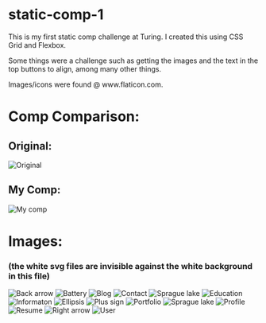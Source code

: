 # static-comp-1

<p>
This is my first static comp challenge at Turing. I created this using CSS Grid and Flexbox.
</p>  
<p>
 Some things were a challenge such as getting the images and the text in the top buttons to align, among many other things.
</p>
<p>
Images/icons were found @ www.flaticon.com.
</p>

<h1>Comp Comparison:</h1>

<h2>Original:</h2>

![Original](https://github.com/cierrajw/cjw-comp-challenge-1/blob/MediaQueries/images/original-comp-1.jpg)

<h2>My Comp:</h2>

![My comp](https://github.com/cierrajw/cjw-comp-challenge-1/blob/MediaQueries/images/my-comp-1.png)

<h1>Images:</h1>
<h3>(the white svg files are invisible against the white background in this file)</h3>



![Back arrow](https://github.com/cierrajw/cjw-comp-challenge-1/blob/MediaQueries/images/backarrow.SVG)
![Battery](https://github.com/cierrajw/cjw-comp-challenge-1/blob/MediaQueries/images/battery2.SVG)
![Blog](https://github.com/cierrajw/cjw-comp-challenge-1/blob/MediaQueries/images/blog2.SVG)
![Contact](https://github.com/cierrajw/cjw-comp-challenge-1/blob/MediaQueries/images/contact.SVG)
![Sprague lake](https://github.com/cierrajw/cjw-comp-challenge-1/blob/MediaQueries/images/spraguelake.SVG)
![Education](https://github.com/cierrajw/cjw-comp-challenge-1/blob/MediaQueries/images/education.SVG)
![Informaton](https://github.com/cierrajw/cjw-comp-challenge-1/blob/MediaQueries/images/information.SVG)
![Ellipsis](https://github.com/cierrajw/cjw-comp-challenge-1/blob/MediaQueries/images/more3.SVG)
![Plus sign](https://github.com/cierrajw/cjw-comp-challenge-1/blob/MediaQueries/images/plus-sign.SVG)
![Portfolio](https://github.com/cierrajw/cjw-comp-challenge-1/blob/MediaQueries/images/portfolio.SVG)
![Sprague lake](https://github.com/cierrajw/cjw-comp-challenge-1/blob/MediaQueries/images/spraguelake2.PNG)
![Profile](https://github.com/cierrajw/cjw-comp-challenge-1/blob/MediaQueries/images/profile.SVG)
![Resume](https://github.com/cierrajw/cjw-comp-challenge-1/blob/MediaQueries/images/resume.SVG)
![Right arrow](https://github.com/cierrajw/cjw-comp-challenge-1/blob/MediaQueries/images/rightarrow.SVG)
![User](https://github.com/cierrajw/cjw-comp-challenge-1/blob/MediaQueries/images/user2.SVG)
